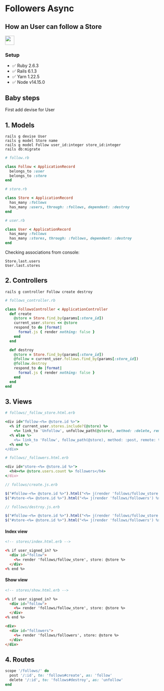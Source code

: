 # Followers Async
## How an User can follow a Store

<img src="./assets/images/store.png" width="30" height="30">

### Setup

* ✅  Ruby 2.6.3
* ✅  Rails 6.1.3
* ✅  Yarn 1.22.5
* ✅  Node v14.15.0

## Baby steps

First add devise for User

## 1. Models

```console
rails g devise User
rails g model Store name
rails g model Follow user_id:integer store_id:integer
rails db:migrate
```

```ruby
# follow.rb

class Follow < ApplicationRecord
  belongs_to :user 
  belongs_to :store
end
```

```ruby
# store.rb

class Store < ApplicationRecord
  has_many :follows
  has_many :users, through: :follows, dependent: :destroy
end
```

```ruby
# user.rb

class User < ApplicationRecord
  has_many :follows
  has_many :stores, through: :follows, dependent: :destroy
end
```

Checking associations from console:

```console
Store.last.users
User.last.stores
```

## 2. Controllers

```console
rails g controller Follow create destroy
```

```ruby
# follows_controller.rb

class FollowsController < ApplicationController
  def create
    @store = Store.find_by(params[:store_id])
    current_user.stores << @store
    respond_to do |format|
      format.js { render nothing: false }
    end
  end

  def destroy
    @store = Store.find_by(params[:store_id])
    @follow = current_user.follows.find_by(params[:store_id])
    @follow.destroy
    respond_to do |format|
      format.js { render nothing: false }
    end
  end
end
```

## 3. Views

```ruby
# follows/_follow_store.html.erb

<div id="follow-<%= @store.id %>">
  <% if current_user.stores.include?(@store) %>
    <%= link_to 'Unfollow', unfollow_path(@store), method: :delete, remote: true, class: 'btn btn-outline-success' %>
  <% else %>
    <%= link_to 'Follow', follow_path(@store), method: :post, remote: true, class: 'btn btn-outline-success' %>
  <% end %>
</div>
```

```ruby
# follows/_followers.html.erb

<div id="store-<%= @store.id %>">
  <h4><%= @store.users.count %> followers</h4>
</div>
```

```javascript
// follows/create.js.erb

$("#follow-<%= @store.id %>").html("<%= j(render 'follows/follow_store') %>")
$("#store-<%= @store.id %>").html("<%= j(render 'follows/followers') %>")
```

```javascript
// follows/destroy.js.erb

$("#follow-<%= @store.id %>").html("<%= j(render 'follows/follow_store') %>")
$("#store-<%= @store.id %>").html("<%= j(render 'follows/followers') %>")
```

#### Index view

```html
<!-- stores/index.html.erb -->

<% if user_signed_in? %>
  <div id="follow">
    <%= render 'follows/follow_store', store: @store %>
  </div>
<% end %>

```

#### Show view

```html
<!-- stores/show.html.erb -->

<% if user_signed_in? %>
  <div id="follow">
    <%= render 'follows/follow_store', store: @store %>
  </div>
<% end %>

<div>
  <div id="followers">
    <%= render 'follows/followers', store: @store %>
  </div>
</div>
```

## 4. Routes

``` ruby
scope '/follows/' do
  post '/:id', to: 'follows#create', as: 'follow'
  delete '/:id', to: 'follows#destroy', as: 'unfollow'
end
```